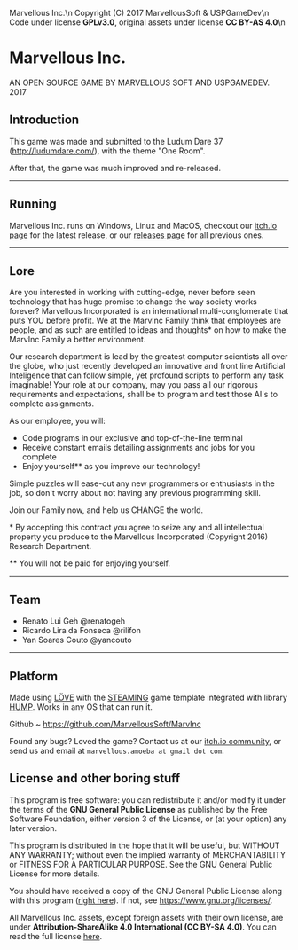 Marvellous Inc.\n
Copyright (C) 2017  MarvellousSoft & USPGameDev\n
Code under license **GPLv3.0**, original assets under license **CC BY-AS 4.0**\n

# Marvellous Inc.

AN OPEN SOURCE GAME BY MARVELLOUS SOFT AND USPGAMEDEV. 2017

## Introduction

This game was made and submitted to the Ludum Dare 37 (http://ludumdare.com/), with the theme "One Room".

After that, the game was much improved and re-released.

----------------------------------------------------

## Running

Marvellous Inc. runs on Windows, Linux and MacOS, checkout our [itch.io page](https://marvellous.itch.io/marvellous-inc) for the latest release, or our [releases page](https://github.com/MarvellousSoft/MarvInc/releases) for all previous ones.

----------------------------------------------------

## Lore

Are you interested in working with cutting-edge, never before seen technology that has huge promise to change the way society works forever? Marvellous Incorporated is an international multi-conglomerate that puts YOU before profit. We at the MarvInc Family think that employees are people, and as such are entitled to ideas and thoughts\* on how to make the MarvInc Family a better environment.

Our research department is lead by the greatest computer scientists all over the globe, who just recently developed an innovative and front line Artificial Inteligence that can follow simple, yet profound scripts to perform any task imaginable! Your role at our company, may you pass all our rigorous requirements and expectations, shall be to program and test those AI's to complete assignments.

As our employee, you will:

- Code programs in our exclusive and top-of-the-line terminal
- Receive constant emails detailing assignments and jobs for you complete
- Enjoy yourself\*\* as you improve our technology!

Simple puzzles will ease-out any new programmers or enthusiasts in the job, so don't worry about not having any previous programming skill.

Join our Family now, and help us CHANGE the world.

\* By accepting this contract you agree to seize any and all intellectual property you produce to the Marvellous Incorporated (Copyright 2016) Research Department.

\*\* You will not be paid for enjoying yourself.

----------------------------------------------------

## Team

- Renato Lui Geh @renatogeh
- Ricardo Lira da Fonseca @rilifon
- Yan Soares Couto @yancouto

----------------------------------------------------


## Platform

Made using [LÖVE](https://love2d.org/) with the [STEAMING](https://github.com/uspgamedev/STEAMING) game template integrated with library [HUMP](http://hump.readthedocs.org/).
Works in any OS that can run it.

Github
    ~ https://github.com/MarvellousSoft/MarvInc


Found any bugs? Loved the game? Contact us at our [itch.io community](https://marvellous.itch.io/marvellous-inc/community), or send us and email at `marvellous.amoeba at gmail dot com`.

## License and other boring stuff

This program is free software: you can redistribute it and/or modify
it under the terms of the **GNU General Public License** as published by
the Free Software Foundation, either version 3 of the License, or
(at your option) any later version.

This program is distributed in the hope that it will be useful,
but WITHOUT ANY WARRANTY; without even the implied warranty of
MERCHANTABILITY or FITNESS FOR A PARTICULAR PURPOSE.  See the
GNU General Public License for more details.

You should have received a copy of the GNU General Public License
along with this program ([right here](https://github.com/MarvellousSoft/MarvInc/blob/dev/LICENSE.txt)). If not, see <https://www.gnu.org/licenses/>.

All Marvellous Inc. assets, except foreign assets with their own license, are under **Attribution-ShareAlike 4.0 International (CC BY-SA 4.0)**. You can read the full license [here](https://github.com/MarvellousSoft/MarvInc/blob/dev/marv/assets/ASSETS-LICENSE.txt).
